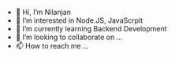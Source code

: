 - 👋 Hi, I’m Nilanjan
- 👀 I’m interested in Node.JS, JavaScrpit
- 🌱 I’m currently learning Backend Development
- 💞️ I’m looking to collaborate on ...
- 📫 How to reach me ...

<!---
nil2022/nil2022 is a ✨ special ✨ repository because its `README.md` (this file) appears on your GitHub profile.
You can click the Preview link to take a look at your changes.
--->
